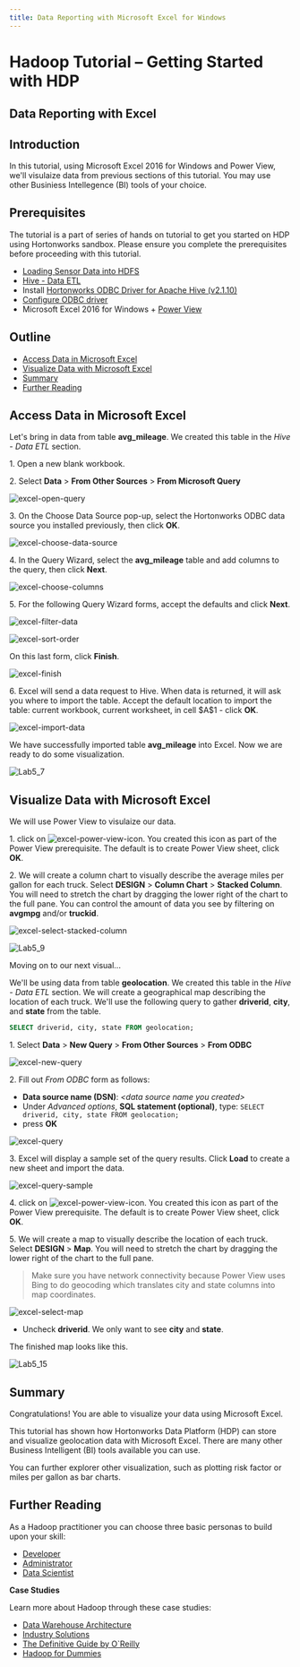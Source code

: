 ```yaml
---
title: Data Reporting with Microsoft Excel for Windows
---
```


# Hadoop Tutorial – Getting Started with HDP

## Data Reporting with Excel

## Introduction

In this tutorial, using Microsoft Excel 2016 for Windows and Power View, we'll visulaize data from previous sections of this tutorial. You may use other Businiess Intellegence (BI) tools of your choice.

## Prerequisites

The tutorial is a part of series of hands on tutorial to get you started on HDP using Hortonworks sandbox. Please ensure you complete the prerequisites before proceeding with this tutorial.

-   [Loading Sensor Data into HDFS](https://hortonworks.com/tutorial/hadoop-tutorial-getting-started-with-hdp/section/2/)
-   [Hive - Data ETL](https://hortonworks.com/tutorial/hadoop-tutorial-getting-started-with-hdp/section/3/)
-   Install [Hortonworks ODBC Driver for Apache Hive (v2.1.10)](http://hortonworks.com/downloads/#addons)
-   [Configure ODBC driver](http://hortonworks.com/wp-content/uploads/2013/05/Installing_Configuring_Hortonworks_ODBC_Driver_with_Sandbox_-Windows7.pdf)
-   Microsoft Excel 2016 for Windows + [Power View](https://support.office.com/en-us/article/Turn-on-Power-View-in-Excel-2016-for-Windows-f8fc21a6-08fc-407a-8a91-643fa848729a)

## Outline

-   [Access Data in Microsoft Excel](#access-data-in-microsoft-excel)
-   [Visualize Data with Microsoft Excel](#visualize-data-with-microsoft-excel)
-   [Summary](#summary)
-   [Further Reading](#further-reading)

## Access Data in Microsoft Excel

Let's bring in data from table **avg_mileage**. We created this table in the _Hive - Data ETL_ section.

1\. Open a new blank workbook.

2\. Select **Data** > **From Other Sources** > **From Microsoft Query**

![excel-open-query](assets/excel-open-query.jpg)

3\. On the Choose Data Source pop-up, select the Hortonworks ODBC data source you installed previously, then click **OK**.

![excel-choose-data-source](assets/excel-choose-data-source.png)

4\. In the Query Wizard, select the **avg_mileage** table and add columns to the query, then click **Next**.

 ![excel-choose-columns](assets/excel-choose-columns.png)

5\. For the following Query Wizard forms, accept the defaults and click **Next**.

![excel-filter-data](assets/excel-filter-data.png)

![excel-sort-order](assets/excel-sort-order.png)

On this last form, click **Finish**.

![excel-finish](assets/excel-finish.png)

6\. Excel will send a data request to Hive. When data is returned, it will ask you where to import the table. Accept the default location to import the table: current workbook, current worksheet, in cell \$A\$1 - click **OK**.

![excel-import-data](assets/excel-import-data.png)

We have successfully imported table **avg_mileage** into Excel. Now we are ready to do some visualization.

![Lab5_7](assets/Lab5_7.jpg)

## Visualize Data with Microsoft Excel

We will use Power View to visulaize our data.

1\. click on ![excel-power-view-icon](assets/excel-power-view-icon.png). You created this icon as part of the Power View prerequisite. The default is to create Power View sheet, click **OK**.

2\. We will create a column chart to visually describe the average miles per gallon for each truck. Select **DESIGN** > **Column Chart** > **Stacked Column**. You will need to stretch the chart by dragging the lower right of the chart to the full pane. You can control the amount of data you see by filtering on **avgmpg** and/or **truckid**.

![excel-select-stacked-column](assets/excel-select-stacked-column.png)

![Lab5_9](assets/Lab5_9.jpg)

Moving on to our next visual...

We'll be using data from table **geolocation**. We created this table in the _Hive - Data ETL_ section. We will create a geographical map describing the location of each truck. We'll use the following query to gather **driverid**, **city**, and **state** from the table.

~~~sql
SELECT driverid, city, state FROM geolocation;
~~~

1\. Select **Data** > **New Query** > **From Other Sources** > **From ODBC**

![excel-new-query](assets/excel-new-query.png)

2\. Fill out _From ODBC_ form as follows:
-   **Data source name (DSN)**: _\<data source name you created\>_
-   Under _Advanced options_, **SQL statement (optional)**, type: ```SELECT driverid, city, state FROM geolocation;```
-   press **OK**

![excel-query](assets/excel-query.png)

3\. Excel will display a sample set of the query results. Click **Load** to create a new sheet and import the data.

![excel-query-sample](assets/excel-query-sample.png)

4\. click on ![excel-power-view-icon](assets/excel-power-view-icon.png). You created this icon as part of the Power View prerequisite. The default is to create Power View sheet, click **OK**.

5\. We will create a map to visually describe the location of each truck. Select **DESIGN** > **Map**. You will need to stretch the chart by dragging the lower right of the chart to the full pane.

> Make sure you have network connectivity because Power View uses Bing to do geocoding which translates city and state columns into map coordinates.

![excel-select-map](assets/excel-select-map.png)

-   Uncheck **driverid**. We only want to see **city** and **state**.

The finished map looks like this.

![Lab5_15](assets/Lab5_15.jpg)

## Summary

Congratulations! You are able to visualize your data using Microsoft Excel.

This tutorial has shown how Hortonworks Data Platform (HDP) can store and visualize geolocation data with Microsoft Excel. There are many other Business Intelligent (BI) tools available you can use.

You can further explorer other visualization, such as plotting risk factor or miles per gallon as bar charts.

## Further Reading
As a Hadoop practitioner you can choose three basic personas to build upon your skill:

-   [Developer](https://hortonworks.com/tutorials/?filters=developer)
-   [Administrator](https://hortonworks.com/tutorials/?filters=administrator)
-   [Data Scientist](https://hortonworks.com/tutorials/?filters=data-scientist-analyst)

**Case Studies**

Learn more about Hadoop through these case studies:

-   [Data Warehouse Architecture](https://hortonworks.com/solutions/edw-optimization/)
-   [Industry Solutions](https://hortonworks.com/solutions/)
-   [The Definitive Guide by O`Reilly](http://hadoopbook.com/)
-   [Hadoop for Dummies](http://www.wiley.com/WileyCDA/WileyTitle/productCd-1118607554.html)
